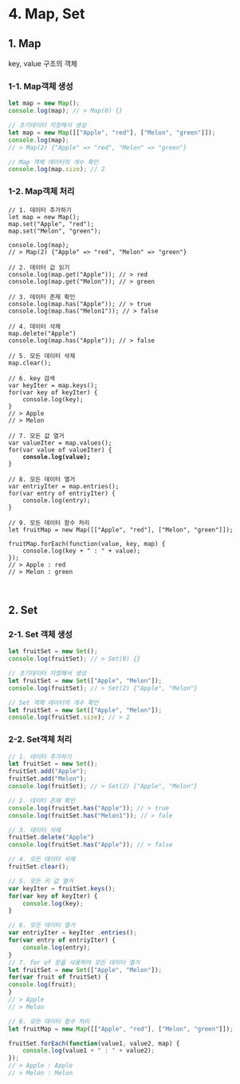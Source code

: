 # 4. Map, Set

## 1. Map

key, value 구조의 객체

### 1-1. Map객체 생성

```javascript
let map = new Map();
console.log(map); // > Map(0) {}

// 초기데이터 지정해서 생성
let map = new Map([["Apple", "red"], ["Melon", "green"]]);
console.log(map);
// > Map(2) {"Apple" => "red", "Melon" => "green"}

// Map 객체 데이터의 개수 확인
console.log(map.size); // 2
```

### 1-2. Map객체 처리

<pre class="language-javascript"><code class="lang-javascript">// 1. 데이터 추가하기
let map = new Map();
map.set("Apple", "red");
map.set("Melon", "green");

console.log(map);
// > Map(2) {"Apple" => "red", "Melon" => "green"}

// 2. 데이터 값 읽기
console.log(map.get("Apple")); // > red
console.log(map.get("Melon")); // > green

// 3. 데이터 존재 확인
console.log(map.has("Apple")); // > true
console.log(map.has("Melon1")); // > false

// 4. 데이터 삭제
map.delete("Apple")
console.log(map.has("Apple")); // > false

// 5. 모든 데이터 삭제
map.clear();

// 6. key 검색
var keyIter = map.keys();
for(var key of keyIter) {
    console.log(key);
}
// > Apple
// > Melon

// 7. 모든 값 열거
var valueIter = map.values();
for(var value of valueIter) {
<strong>    console.log(value);
</strong>} 

// 8. 모든 데이터 열거
var entriyIter = map.entries();
for(var entry of entriyIter) {
    console.log(entry);
}

// 9. 모든 데이터 함수 처리
let fruitMap = new Map([["Apple", "red"], ["Melon", "green"]]);

fruitMap.forEach(function(value, key, map) {
    console.log(key + " : " + value);
});
// > Apple : red
// > Melon : green

 
</code></pre>

## 2. Set

### 2-1. Set 객체 생성

```javascript
let fruitSet = new Set();
console.log(fruitSet); // > Set(0) {}

// 초기데이터 지정해서 생성
let fruitSet = new Set(["Apple", "Melon"]);
console.log(fruitSet); // > Set(2) {"Apple", "Melon"}

// Set 객체 데이터의 개수 확인
let fruitSet = new Set(["Apple", "Melon"]);
console.log(fruitSet.size); // > 2
```

### 2-2. Set객체 처리

```javascript
// 1. 데이터 추가하기
let fruitSet = new Set();
fruitSet.add("Apple");
fruitSet.add("Melon");
console.log(fruitSet); // > Set(2) {"Apple", "Melon"}

// 2. 데이터 존재 확인
console.log(fruitSet.has("Apple")); // > true
console.log(fruitSet.has("Melon1")); // > fale

// 3. 데이터 삭제
fruitSet.delete("Apple")
console.log(fruitSet.has("Apple")); // > false

// 4. 모든 데이터 삭제
fruitSet.clear();

// 5. 모든 키 값 열거
var keyIter = fruitSet.keys();
for(var key of keyIter) {
    console.log(key);
} 

// 6. 모든 데이터 열거
var entriyIter = keyIter .entries();
for(var entry of entriyIter) {
    console.log(entry);
}
// 7. for of 문을 사용하여 모든 데이터 열거
let fruitSet = new Set(["Apple", "Melon"]);
for(var fruit of fruitSet) {
console.log(fruit);
}
// > Apple
// > Melon

// 8. 모든 데이터 함수 처리
let fruitMap = new Map([["Apple", "red"], ["Melon", "green"]]);

fruitSet.forEach(function(value1, value2, map) {
    console.log(value1 + " : " + value2);
});
// > Apple : Apple
// > Melon : Melon

 
```
